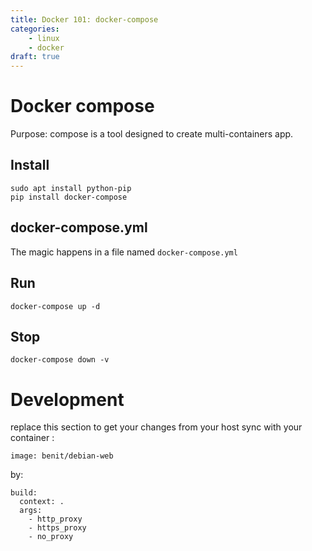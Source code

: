 ```yaml
---
title: Docker 101: docker-compose
categories:
    - linux
    - docker
draft: true
---
```




# Docker compose

Purpose: compose is a tool designed to create multi-containers app.

## Install

    sudo apt install python-pip
    pip install docker-compose

## docker-compose.yml

The magic happens in a file named `docker-compose.yml`
    
## Run
    
    docker-compose up -d

## Stop
    
    docker-compose down -v
    
    
# Development
      
replace this section to get your changes from your host sync with your container : 
    
    image: benit/debian-web

by:

    build:
      context: .
      args:
        - http_proxy
        - https_proxy
        - no_proxy
